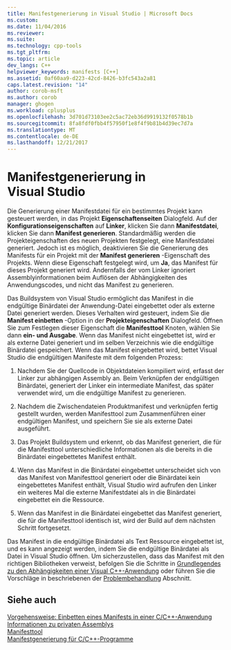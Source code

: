 ```yaml
---
title: Manifestgenerierung in Visual Studio | Microsoft Docs
ms.custom: 
ms.date: 11/04/2016
ms.reviewer: 
ms.suite: 
ms.technology: cpp-tools
ms.tgt_pltfrm: 
ms.topic: article
dev_langs: C++
helpviewer_keywords: manifests [C++]
ms.assetid: 0af60aa9-d223-42cd-8426-b3fc543a2a81
caps.latest.revision: "14"
author: corob-msft
ms.author: corob
manager: ghogen
ms.workload: cplusplus
ms.openlocfilehash: 3d701d73103ee2c5ac72eb36d9919132f0578b1b
ms.sourcegitcommit: 8fa8fdf0fbb4f57950f1e8f4f9b81b4d39ec7d7a
ms.translationtype: MT
ms.contentlocale: de-DE
ms.lasthandoff: 12/21/2017
---
```

# <a name="manifest-generation-in-visual-studio"></a>Manifestgenerierung in Visual Studio
Die Generierung einer Manifestdatei für ein bestimmtes Projekt kann gesteuert werden, in das Projekt **Eigenschaftenseiten** Dialogfeld. Auf der **Konfigurationseigenschaften** auf **Linker**, klicken Sie dann **Manifestdatei**, klicken Sie dann **Manifest generieren**. Standardmäßig werden die Projekteigenschaften des neuen Projekten festgelegt, eine Manifestdatei generiert. Jedoch ist es möglich, deaktivieren Sie die Generierung des Manifests für ein Projekt mit der **Manifest generieren** -Eigenschaft des Projekts. Wenn diese Eigenschaft festgelegt wird, um **Ja**, das Manifest für dieses Projekt generiert wird. Andernfalls der vom Linker ignoriert Assemblyinformationen beim Auflösen der Abhängigkeiten des Anwendungscodes, und nicht das Manifest zu generieren.  
  
 Das Buildsystem von Visual Studio ermöglicht das Manifest in die endgültige Binärdatei der Anwendung-Datei eingebettet oder als externe Datei generiert werden. Dieses Verhalten wird gesteuert, indem Sie die **Manifest einbetten** -Option in der **Projekteigenschaften** Dialogfeld. Öffnen Sie zum Festlegen dieser Eigenschaft die **Manifesttool** Knoten, wählen Sie dann **ein- und Ausgabe**. Wenn das Manifest nicht eingebettet ist, wird er als externe Datei generiert und im selben Verzeichnis wie die endgültige Binärdatei gespeichert. Wenn das Manifest eingebettet wird, bettet Visual Studio die endgültigen Manifeste mit dem folgenden Prozess:  
  
1.  Nachdem Sie der Quellcode in Objektdateien kompiliert wird, erfasst der Linker zur abhängigen Assembly an. Beim Verknüpfen der endgültigen Binärdatei, generiert der Linker ein intermediate Manifest, das später verwendet wird, um die endgültige Manifest zu generieren.  
  
2.  Nachdem die Zwischendateien Produktmanifest und verknüpfen fertig gestellt wurden, werden Manifesttool zum Zusammenführen einer endgültigen Manifest, und speichern Sie sie als externe Datei ausgeführt.  
  
3.  Das Projekt Buildsystem und erkennt, ob das Manifest generiert, die für die Manifesttool unterschiedliche Informationen als die bereits in die Binärdatei eingebettetes Manifest enthält.  
  
4.  Wenn das Manifest in die Binärdatei eingebettet unterscheidet sich von das Manifest von Manifesttool generiert oder die Binärdatei kein eingebettetes Manifest enthält, Visual Studio wird aufrufen den Linker ein weiteres Mal die externe Manifestdatei als in die Binärdatei eingebettet ein die Ressource.  
  
5.  Wenn das Manifest in die Binärdatei eingebettet das Manifest generiert, die für die Manifesttool identisch ist, wird der Build auf dem nächsten Schritt fortgesetzt.  
  
 Das Manifest in die endgültige Binärdatei als Text Ressource eingebettet ist, und es kann angezeigt werden, indem Sie die endgültige Binärdatei als Datei in Visual Studio öffnen. Um sicherzustellen, dass das Manifest mit den richtigen Bibliotheken verweist, befolgen Sie die Schritte in [Grundlegendes zu den Abhängigkeiten einer Visual C++-Anwendung](../ide/understanding-the-dependencies-of-a-visual-cpp-application.md) oder führen Sie die Vorschläge in beschriebenen der [Problembehandlung](../build/troubleshooting-c-cpp-isolated-applications-and-side-by-side-assemblies.md) Abschnitt.  
  
## <a name="see-also"></a>Siehe auch  
 [Vorgehensweise: Einbetten eines Manifests in einer C/C++-Anwendung](../build/how-to-embed-a-manifest-inside-a-c-cpp-application.md)   
 [Informationen zu privaten Assemblys](http://msdn.microsoft.com/library/ff951638)   
 [Manifesttool](http://msdn.microsoft.com/library/aa375649)   
 [Manifestgenerierung für C/C++-Programme](../build/understanding-manifest-generation-for-c-cpp-programs.md)